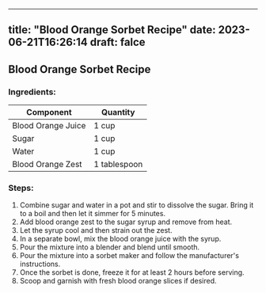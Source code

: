 
---
title: "Blood Orange Sorbet Recipe"
date: 2023-06-21T16:26:14
draft: falce
---

## Blood Orange Sorbet Recipe

### Ingredients:

| Component | Quantity |
| --------- | -------- |
| Blood Orange Juice | 1 cup |
| Sugar | 1 cup |
| Water | 1 cup |
| Blood Orange Zest | 1 tablespoon |

### Steps:

1. Combine sugar and water in a pot and stir to dissolve the sugar. Bring it to a boil and then let it simmer for 5 minutes.
2. Add blood orange zest to the sugar syrup and remove from heat.
3. Let the syrup cool and then strain out the zest.
4. In a separate bowl, mix the blood orange juice with the syrup.
5. Pour the mixture into a blender and blend until smooth.
6. Pour the mixture into a sorbet maker and follow the manufacturer's instructions.
7. Once the sorbet is done, freeze it for at least 2 hours before serving.
8. Scoop and garnish with fresh blood orange slices if desired.

